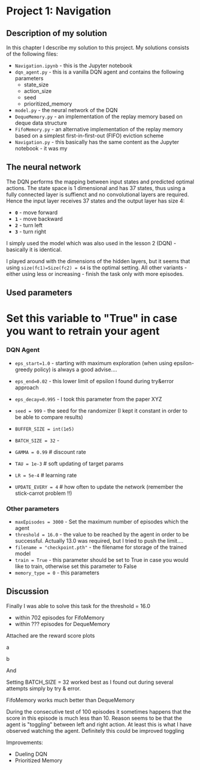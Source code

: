 [//]: # (Image References)

[image1]: https://user-images.githubusercontent.com/10624937/42135619-d90f2f28-7d12-11e8-8823-82b970a54d7e.gif "Trained Agent"

# Project 1: Navigation

## Description of my solution

In this chapter I describe my solution to this project. My solutions consists of the following files:
   - `Navigation.ipynb` - this is the Jupyter notebook
   - `dqn_agent.py` - this is a vanilla DQN agent and contains the following parameters
     - state_size           
     - action_size
     - seed
     - prioritized_memory
   - `model.py` - the neural network of the DQN
   - `DequeMemory.py`  - an implementation of the replay memory based on deque data structure
   - `FifoMemory.py`  - an alternative implementation of the replay memory based on a simplest first-in-first-out (FIFO) eviction scheme
   - `Navigation.py` - this basically has the same content as the Jupyter notebook - it was my 


## The neural network
The DQN performs the mapping between input states and predicted optimal actions. The state space is 1 dimensional and has 37 states, thus using a fully connected layer is suffienct and no convolutional layers are required.
Hence the input layer receives 37 states and the output layer has size 4:
- **`0`** - move forward
- **`1`** - move backward
- **`2`** - turn left
- **`3`** - turn right

I simply used the model which was also used in the lesson 2 (DQN) - basically it is identical.

I played around with the dimensions of the hidden layers, but it seems that using `size(fc1)=Size(fc2) = 64` is the optimal setting.
All other variants - either using less or increasing - finish the task only with more episodes.


## Used parameters



# Set this variable to "True" in case you want to retrain your agent


### DQN Agent

  - `eps_start=1.0` - starting with maximum exploration (when using epsilon-greedy policy) is always a good advise....
  - `eps_end=0.02` - this lower limit of epsilon I found during try&error approach
  - `eps_decay=0.995` - I took this parameter from the paper XYZ
  - `seed = 999` - the seed for the randomizer (I kept it constant in order to be able to compare results)

  - `BUFFER_SIZE = int(1e5)`
  - `BATCH_SIZE = 32` - 

  - `GAMMA = 0.99` # discount rate
  - `TAU = 1e-3` # soft updating of target params
  - `LR = 5e-4` # learning rate
  - `UPDATE_EVERY = 4` # how often to update the network (remember the stick-carrot problem !!)


### Other parameters
  - `maxEpisodes = 3000` - Set the maximum number of episodes which the agent 
  - `threshold = 16.0` - the value to be reached by the agent in order to be successful. Actually 13.0 was required, but I tried to push the limit....
  - `filename = "checkpoint.pth"` - the filename for storage of the trained model
  - `train = True` - this parameter should be set to True in case you would like to train, otherwise set this parameter to False
  - `memory_type = 0` - this parameters 


## Discussion

Finally I was able to solve this task for the threshold = 16.0
  - within 702 episodes for FifoMemory 
  - within ??? episodes for DequeMemory

Attached are the reward score plots 

a

b

And 


Setting BATCH_SIZE = 32 worked best as I found out during several attempts simply by try & error.

FifoMemory works much better than DequeMemory

During the consecutive test of 100 episodes it sometimes happens that the score in this episode is much less than 10.
Reason seems to be that the agent is "toggling" between left and right action. At least this is what I have observed watching the agent.
Definitely this could be improved
toggling

Improvements:
- Dueling DQN
- Prioritized Memory
